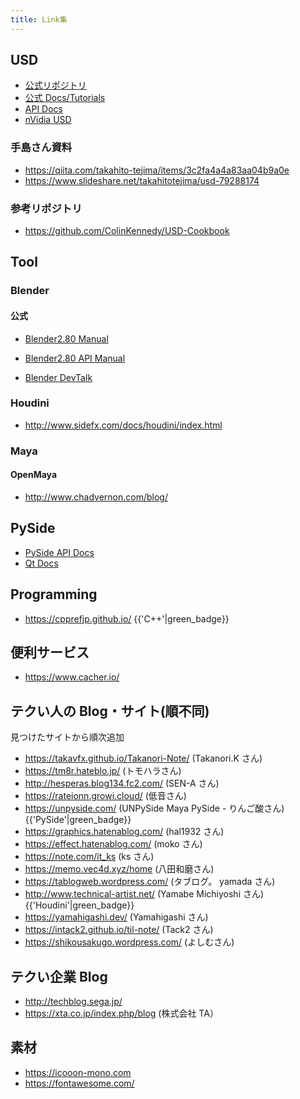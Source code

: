 ```yaml
---
title: Link集
---
```


## USD

-   [公式リポジトリ](https://github.com/PixarAnimationStudios/USD)
-   [公式 Docs/Tutorials](https://graphics.pixar.com/usd/docs/index.html)
-   [API Docs](https://graphics.pixar.com/usd/docs/api/index.html)
-   [nVidia USD](https://developer.nvidia.com/usd)

### 手島さん資料

-   https://qiita.com/takahito-tejima/items/3c2fa4a4a83aa04b9a0e
-   https://www.slideshare.net/takahitotejima/usd-79288174

### 参考リポジトリ

-   https://github.com/ColinKennedy/USD-Cookbook

## Tool

### Blender

#### 公式

-   [Blender2.80 Manual](https://docs.blender.org/manual/en/dev)

-   [Blender2.80 API Manual](https://docs.blender.org/api/blender2.8)
-   [Blender DevTalk](https://devtalk.blender.org/)

### Houdini

-   http://www.sidefx.com/docs/houdini/index.html

### Maya

#### OpenMaya

-   http://www.chadvernon.com/blog/

## PySide

-   [PySide API Docs](https://doc.qt.io/qtforpython/)
-   [Qt Docs](https://doc.qt.io/)

## Programming

-   https://cpprefjp.github.io/ {{'C++'|green_badge}}

## 便利サービス

-   https://www.cacher.io/

## テクい人の Blog・サイト(順不同)

見つけたサイトから順次追加

-   https://takavfx.github.io/Takanori-Note/ (Takanori.K さん)
-   https://tm8r.hateblo.jp/ (トモハラさん)
-   http://hesperas.blog134.fc2.com/ (SEN-A さん)
-   https://rateionn.growi.cloud/ (低音さん)
-   https://unpyside.com/ (UNPySide Maya PySide - りんご酸さん) {{'PySide'|green_badge}}
-   https://graphics.hatenablog.com/ (hal1932 さん)
-   https://effect.hatenablog.com/ (moko さん)
-   https://note.com/it_ks (ks さん)
-   https://memo.vec4d.xyz/home (八田和磨さん)
-   https://tablogweb.wordpress.com/ (タブログ。 yamada さん)
-   http://www.technical-artist.net/ (Yamabe Michiyoshi さん) {{'Houdini'|green_badge}}
-   https://yamahigashi.dev/ (Yamahigashi さん)
-   https://intack2.github.io/til-note/ (Tack2 さん)
-   https://shikousakugo.wordpress.com/ (よしむさん)

## テクい企業 Blog

-   http://techblog.sega.jp/
-   https://xta.co.jp/index.php/blog (株式会社 TA）

## 素材

-   https://icooon-mono.com
-   https://fontawesome.com/
